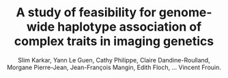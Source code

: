 ---
author: Slim Karkar, Yann Le Guen, Cathy Philippe, Claire Dandine-Roulland, Morgane Pierre-Jean, Jean-François Mangin, Edith Floch, ... Vincent Frouin.
title: A study of feasibility for genome-wide haplotype association of complex traits in imaging genetics
year: 2018
type: inproceedings
url: hal-cea.archives-ouvertes.fr/cea-02016635
booktitle: BIBM 2018 - Proceedings of The IEEE International Conference on Bioinformatics and Biomedicine
team: yes
---